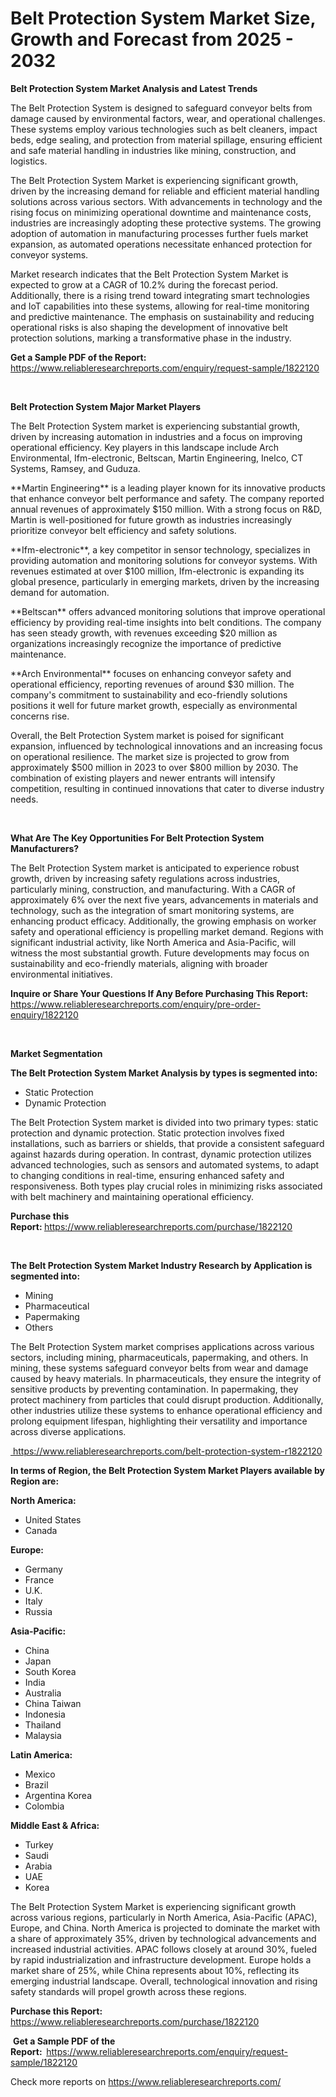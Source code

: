 <p><h1>Belt Protection System Market Size, Growth and Forecast from 2025 - 2032</h1></p><p><strong>Belt Protection System Market Analysis and Latest Trends</strong></p>
<p><p>The Belt Protection System is designed to safeguard conveyor belts from damage caused by environmental factors, wear, and operational challenges. These systems employ various technologies such as belt cleaners, impact beds, edge sealing, and protection from material spillage, ensuring efficient and safe material handling in industries like mining, construction, and logistics.</p><p>The Belt Protection System Market is experiencing significant growth, driven by the increasing demand for reliable and efficient material handling solutions across various sectors. With advancements in technology and the rising focus on minimizing operational downtime and maintenance costs, industries are increasingly adopting these protective systems. The growing adoption of automation in manufacturing processes further fuels market expansion, as automated operations necessitate enhanced protection for conveyor systems.</p><p>Market research indicates that the Belt Protection System Market is expected to grow at a CAGR of 10.2% during the forecast period. Additionally, there is a rising trend toward integrating smart technologies and IoT capabilities into these systems, allowing for real-time monitoring and predictive maintenance. The emphasis on sustainability and reducing operational risks is also shaping the development of innovative belt protection solutions, marking a transformative phase in the industry.</p></p>
<p><strong>Get a Sample PDF of the Report:&nbsp;</strong> <a href="https://www.reliableresearchreports.com/enquiry/request-sample/1822120?utm_campaign=3012&utm_medium=2&utm_source=Github&utm_content=ia&utm_term=12042025&utm_id=belt-protection-system">https://www.reliableresearchreports.com/enquiry/request-sample/1822120</a></p>
<p>&nbsp;</p>
<p><strong>Belt Protection System Major Market Players</strong></p>
<p><p>The Belt Protection System market is experiencing substantial growth, driven by increasing automation in industries and a focus on improving operational efficiency. Key players in this landscape include Arch Environmental, Ifm-electronic, Beltscan, Martin Engineering, Inelco, CT Systems, Ramsey, and Guduza.</p><p>**Martin Engineering** is a leading player known for its innovative products that enhance conveyor belt performance and safety. The company reported annual revenues of approximately $150 million. With a strong focus on R&D, Martin is well-positioned for future growth as industries increasingly prioritize conveyor belt efficiency and safety solutions.</p><p>**Ifm-electronic**, a key competitor in sensor technology, specializes in providing automation and monitoring solutions for conveyor systems. With revenues estimated at over $100 million, Ifm-electronic is expanding its global presence, particularly in emerging markets, driven by the increasing demand for automation.</p><p>**Beltscan** offers advanced monitoring solutions that improve operational efficiency by providing real-time insights into belt conditions. The company has seen steady growth, with revenues exceeding $20 million as organizations increasingly recognize the importance of predictive maintenance.</p><p>**Arch Environmental** focuses on enhancing conveyor safety and operational efficiency, reporting revenues of around $30 million. The company's commitment to sustainability and eco-friendly solutions positions it well for future market growth, especially as environmental concerns rise.</p><p>Overall, the Belt Protection System market is poised for significant expansion, influenced by technological innovations and an increasing focus on operational resilience. The market size is projected to grow from approximately $500 million in 2023 to over $800 million by 2030. The combination of existing players and newer entrants will intensify competition, resulting in continued innovations that cater to diverse industry needs.</p></p>
<p>&nbsp;</p>
<p><strong>What Are The Key Opportunities For Belt Protection System Manufacturers?</strong></p>
<p><p>The Belt Protection System market is anticipated to experience robust growth, driven by increasing safety regulations across industries, particularly mining, construction, and manufacturing. With a CAGR of approximately 6% over the next five years, advancements in materials and technology, such as the integration of smart monitoring systems, are enhancing product efficacy. Additionally, the growing emphasis on worker safety and operational efficiency is propelling market demand. Regions with significant industrial activity, like North America and Asia-Pacific, will witness the most substantial growth. Future developments may focus on sustainability and eco-friendly materials, aligning with broader environmental initiatives.</p></p>
<p><strong>Inquire or Share Your Questions If Any Before Purchasing This Report:</strong> <a href="https://www.reliableresearchreports.com/enquiry/pre-order-enquiry/1822120?utm_campaign=3012&utm_medium=2&utm_source=Github&utm_content=ia&utm_term=12042025&utm_id=belt-protection-system">https://www.reliableresearchreports.com/enquiry/pre-order-enquiry/1822120</a></p>
<p>&nbsp;</p>
<p><strong>Market Segmentation</strong></p>
<p><strong>The Belt Protection System Market Analysis by types is segmented into:</strong></p>
<p><ul><li>Static Protection</li><li>Dynamic Protection</li></ul></p>
<p><p>The Belt Protection System market is divided into two primary types: static protection and dynamic protection. Static protection involves fixed installations, such as barriers or shields, that provide a consistent safeguard against hazards during operation. In contrast, dynamic protection utilizes advanced technologies, such as sensors and automated systems, to adapt to changing conditions in real-time, ensuring enhanced safety and responsiveness. Both types play crucial roles in minimizing risks associated with belt machinery and maintaining operational efficiency.</p></p>
<p><strong>Purchase this Report:&nbsp;</strong><a href="https://www.reliableresearchreports.com/purchase/1822120?utm_campaign=3012&utm_medium=2&utm_source=Github&utm_content=ia&utm_term=12042025&utm_id=belt-protection-system">https://www.reliableresearchreports.com/purchase/1822120</a></p>
<p>&nbsp;</p>
<p><strong>The Belt Protection System Market Industry Research by Application is segmented into:</strong></p>
<p><ul><li>Mining</li><li>Pharmaceutical</li><li>Papermaking</li><li>Others</li></ul></p>
<p><p>The Belt Protection System market comprises applications across various sectors, including mining, pharmaceuticals, papermaking, and others. In mining, these systems safeguard conveyor belts from wear and damage caused by heavy materials. In pharmaceuticals, they ensure the integrity of sensitive products by preventing contamination. In papermaking, they protect machinery from particles that could disrupt production. Additionally, other industries utilize these systems to enhance operational efficiency and prolong equipment lifespan, highlighting their versatility and importance across diverse applications.</p></p>
<p><a href="https://www.reliableresearchreports.com/belt-protection-system-r1822120?utm_campaign=3012&utm_medium=2&utm_source=Github&utm_content=ia&utm_term=12042025&utm_id=belt-protection-system">&nbsp;https://www.reliableresearchreports.com/belt-protection-system-r1822120</a></p>
<p><strong>In terms of Region, the Belt Protection System Market Players available by Region are:</strong></p>
<p>
    <p> <strong> North America: </strong>
        <ul>
            <li>United States</li>
            <li>Canada</li>
        </ul>
        </p> 
    <p> <strong> Europe: </strong>
        <ul>
            <li>Germany</li>
            <li>France</li>
            <li>U.K.</li>
            <li>Italy</li>
            <li>Russia</li>
        </ul>
        </p> 
    <p> <strong> Asia-Pacific: </strong>
        <ul>
            <li>China</li>
            <li>Japan</li>
            <li>South Korea</li>
            <li>India</li>
            <li>Australia</li>
            <li>China Taiwan</li>
            <li>Indonesia</li>
            <li>Thailand</li>
            <li>Malaysia</li>
        </ul>
        </p> 
    <p> <strong> Latin America: </strong>
        <ul>
            <li>Mexico</li>
            <li>Brazil</li>
            <li>Argentina Korea</li>
            <li>Colombia</li>
        </ul>
        </p> 
    <p> <strong> Middle East & Africa: </strong>
        <ul>
            <li>Turkey</li>
            <li>Saudi</li>
            <li>Arabia</li>
            <li>UAE</li>
            <li>Korea</li>
        </ul>
    </p>
    </p>
<p><p>The Belt Protection System Market is experiencing significant growth across various regions, particularly in North America, Asia-Pacific (APAC), Europe, and China. North America is projected to dominate the market with a share of approximately 35%, driven by technological advancements and increased industrial activities. APAC follows closely at around 30%, fueled by rapid industrialization and infrastructure development. Europe holds a market share of 25%, while China represents about 10%, reflecting its emerging industrial landscape. Overall, technological innovation and rising safety standards will propel growth across these regions.</p></p>
<p><strong>Purchase this Report: </strong><a href="https://www.reliableresearchreports.com/purchase/1822120?utm_campaign=3012&utm_medium=2&utm_source=Github&utm_content=ia&utm_term=12042025&utm_id=belt-protection-system">https://www.reliableresearchreports.com/purchase/1822120</a></p>
<p>&nbsp;<strong>Get a Sample PDF of the Report:&nbsp;&nbsp;</strong><a href="https://www.reliableresearchreports.com/enquiry/request-sample/1822120?utm_campaign=3012&utm_medium=2&utm_source=Github&utm_content=ia&utm_term=12042025&utm_id=belt-protection-system">https://www.reliableresearchreports.com/enquiry/request-sample/1822120</a></p>
<p><strong></strong></p>
<p>Check more reports on <a href="https://www.reliableresearchreports.com/?utm_campaign=3012&utm_medium=2&utm_source=Github&utm_content=ia&utm_term=12042025&utm_id=belt-protection-system">https://www.reliableresearchreports.com/</a></p>